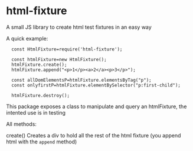# html-fixture
A small JS library to create html test fixtures in an easy way

A quick example:
```
  const HtmlFixture=require('html-fixture');

  const htmlFixture=new HtmlFixture();
  htmlFixture.create();
  htmlFixture.append("<p>1</p><a>2</a><p>3</p>");

  const allDomElementsP=htmlFixture.elementsByTag("p");
  const onlyfirstP=htmlFixture.elementBySelector("p:first-child");

  htmlFixture.destroy();
```

This package exposes a class to manipulate and query an htmlFixture, the intented use is in testing

All methods:

create()
  Creates a div to hold all the rest of the html fixture (you append html with the ```append``` method)
